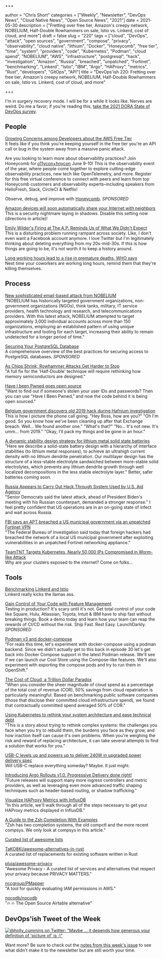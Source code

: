 +++

author = "Chris Short"
categories = ["Weekly", "Newsletter", "DevOps News", "Cloud Native News", "Open Source News", "2021"]
date = 2021-05-30
description = ["Fretting over free tier, Amazon's creepy network, NOBELIUM, Half-Double Rowhammers on sale, Istio vs. Linkerd, cost of cloud, and more"]
draft = false
slug = "220"
tags = ["cloud", "DevOps", "attack", "open sources", "government", "compose", "privacy", "observability", "cloud native", "lithium", "Docker", "Honeycomb", "free tier", "time", "system", "providers", "code", "Kubernetes", "Podman", "cloud spend", "NOBELIUM", "AWS", "infrastructure", "postgresql", "hack", "investigation", "Amazon", "Russia", "breached", "unpatched", "Fortinet", "benchmarking", "Linkerd", "Istio", "IBM", "Argo", "HAProxy", "metrics", "Rust", "developers", "GitOps", "API"]
title = "DevOps'ish 220: Fretting over free tier, Amazon's creepy network, NOBELIUM, Half-Double Rowhammers on sale, Istio vs. Linkerd, cost of cloud, and more"

+++

I'm in surgery recovery mode. I will be for a while it looks like. Nerves are weird. Do me a favor; if you're reading this, [take the 2021 DORA State of DevOps survey](https://cloud.google.com/blog/products/devops-sre/take-2021-state-devops-survey-shape-future-devops).

## People

[Growing Concerns among Developers about the AWS Free Tier](https://www.infoq.com/news/2021/05/aws-billing-limits/)  
It feels like if you think you're keeping yourself in the free tier you're an API call or bug in the system away from a massive panic attack.

Are you looking to learn more about observability practices? Join Honeycomb for [o11ycon+hnycon](https://o11ycon-hnycon.io/devopsish/?utm_source=devopsish&utm_medium=newsletter&utm_campaign=ad&utm_keyword=&utm_content=devopsish&utm_adgroup) June 9-10! This is the observability event of the year, where people come together to explore cutting-edge observability practices, new tech like OpenTelemetry, and more. Register for this free virtual conference to connect with peers and learn from top Honeycomb customers and observability experts–including speakers from HelloFresh, Slack, CircleCI & Netflix!

Observe, debug, and improve with [Honeycomb](https://www.honeycomb.io/?utm_source=devopsish&utm_medium=newsletter&utm_campaign=ad&utm_content=honeycomb-homepage-devopish). *SPONSORED*

[Amazon devices will soon automatically share your Internet with neighbors](https://arstechnica.com/gadgets/2021/05/amazon-devices-will-soon-automatically-share-your-internet-with-neighbors/)  
This is a security nightmare laying in shadows. Disable this setting now (directions in article)!

[Emily Wilder's Firing at The A.P. Reminds Us of What We Didn't Expect](https://www.nytimes.com/2021/05/29/technology/emily-wilder-firing-ap.html)  
This is a disturbing problem running rampant across society. Like, I don't even want a Facebook account anymore. I love Twitter but I'm legitimately thinking about deleting everything from my 20s-mid-30s. If this is how things are going to be, it's not worth it to keep a history around.

[Long working hours lead to a rise in premature deaths, WHO says](https://www.seattletimes.com/explore/careers/long-working-hours-lead-to-a-rise-in-premature-deaths-who-says/)  
Next time your coworkers are working long hours, remind them that they're killing themselves.

## Process

[New sophisticated email-based attack from NOBELIUM](https://www.microsoft.com/security/blog/2021/05/27/new-sophisticated-email-based-attack-from-nobelium/)  
"NOBELIUM has historically targeted government organizations, non-government organizations (NGOs), think tanks, military, IT service providers, health technology and research, and telecommunications providers. With this latest attack, NOBELIUM attempted to target approximately 3,000 individual accounts across more than 150 organizations, employing an established pattern of using unique infrastructure and tooling for each target, increasing their ability to remain undetected for a longer period of time."

[Securing Your PostgreSQL Database](https://goteleport.com/blog/securing-postgres-postgresql/?utm_source=newsletter&utm_medium=email&utm_campaign=devopsish)  
A comprehensive overview of the best practices for securing access to PostgreSQL databases. *SPONSORED*

[As Chips Shrink, Rowhammer Attacks Get Harder to Stop](https://www.wired.com/story/rowhammer-half-double-attack-bit-flips/)  
"A full fix for the 'Half-Double' technique will require rethinking how memory semiconductors are designed."

[Have I been Pwned goes open source](https://www.zdnet.com/article/have-i-been-pwned-goes-open-source/)  
"Want to find out if someone's stolen your user IDs and passwords? Then you can use "Have I Been Pwned," and now the code behind it is being open sourced."

[Belgium government discovers old 2019 hack during Hafnium investigation](https://therecord.media/belgium-government-discovers-old-2019-hack-during-hafnium-investigation/)  
This is how I picture the phone call going. "Hey Boss, how are you?" "Oh I'm good. So you know how we've been cleaning up after that Exchange breach. Well... We found another one." "What's that?" "No... It's not new. It's umm... from 2019." "Okay, I'll pack my things and be gone in an hour."

[A dynamic stability design strategy for lithium metal solid state batteries](https://www.nature.com/articles/s41586-021-03486-3)  
"Here we describe a solid-state battery design with a hierarchy of interface stabilities (to lithium metal responses), to achieve an ultrahigh current density with no lithium dendrite penetration. Our multilayer design has the structure of a less-stable electrolyte sandwiched between more-stable solid electrolytes, which prevents any lithium dendrite growth through well localized decompositions in the less stable electrolyte layer." Better, safer batteries coming soon.

[Russia Appears to Carry Out Hack Through System Used by U.S. Aid Agency](https://www.nytimes.com/2021/05/28/us/politics/russia-hack-usaid.html)  
"Senior Democrats said the latest attack, ahead of President Biden's meeting with his Russian counterpart, demanded a stronger response." I feel pretty confident that US operations are in an on-going state of infect and wait across Russia.

[FBI says an APT breached a US municipal government via an unpatched Fortinet VPN](https://therecord.media/fbi-says-an-apt-breached-a-us-municipal-government-via-an-unpatched-fortinet-vpn/)  
"The Federal Bureau of Investigation said today that foreign hackers had breached the network of a local US municipal government after exploiting vulnerabilities in an unpatched Fortinet networking appliance."

[TeamTNT Targets Kubernetes, Nearly 50,000 IPs Compromised in Worm-like Attack](https://www.trendmicro.com/en_us/research/21/e/teamtnt-targets-kubernetes--nearly-50-000-ips-compromised.html)  
Why are your clusters exposed to the internet? Come on folks...

## Tools

[Benchmarking Linkerd and Istio](https://linkerd.io/2021/05/27/linkerd-vs-istio-benchmarks/)  
Linkerd really kicks the llamas ass.

[Gain Control of Your Code with Feature Management](https://learn.launchdarkly.com/demo/?utm_source=devopsish&utm_medium=news_pod&utm_campaign=21q1-newsletter)  
Testing in production?  It's scary until it's not. Get total control of your code like Square, Hulu, Atlassian, Toyota, Intuit & IBM have  to ship fast without breaking things.  Book a demo today and learn how your team can reap the rewards of CI/CD without the risk.
Ship Fast. Rest Easy. LaunchDarkly. *SPONSORED*

[Podman v3 and docker-compose](https://www.youtube.com/watch?v=Eahh-ZxiU4U)  
"For reals this time, let's experiment with docker-compose using a podman backend. Since we didn't actually get to this back in episode 30 let's get back into Docker Compose support in the latest Podman release. We'll see if we can launch our Cool Store using the Compose-like features. We'll also experiment with exporting the compose pods and try to run them in OpenShift."

[The Cost of Cloud, a Trillion Dollar Paradox](https://a16z.com/2021/05/27/cost-of-cloud-paradox-market-cap-cloud-lifecycle-scale-growth-repatriation-optimization/)  
"When you consider the sheer magnitude of cloud spend as a percentage of the total cost of revenue (COR), 50% savings from cloud repatriation is particularly meaningful. Based on benchmarking public software companies (those that disclose their committed cloud infrastructure spend), we found that contractually committed spend averaged 50% of COR."

[Using Kubernetes to rethink your system architecture and ease technical debt](https://stackoverflow.blog/2021/05/19/rethinking-system-architecture-can-kubernetes-help-to-solve-rewrite-anxiety/)  
"This is a story about trying to rethink complex systems: the challenges you face when you try to rebuild them, the burdens you face as they grow, and how inaction itself can cause it's own problems. When you're weighing the risk and reward of replacing architecture, it can take several attempts to find a solution that works for you."

[USB-C levels up and powers up to deliver 240W in upgraded power delivery spec](https://www.theregister.com/2021/05/27/usb_pd_240w_upgrade/)  
Will USB-C replace everything someday? Maybe. It just might.

[Introducing Argo Rollouts v1.0. Progressive Delivery done right!](https://blog.argoproj.io/introducing-argo-rollouts-v1-0-803e87f76ef7)  
"Future releases will support many more ingress controllers and metric providers, as well as leveraging even more advanced traffic shaping techniques such as header-based routing, or shadow trafficking."

[Visualize HAProxy Metrics with InfluxDB](https://www.haproxy.com/blog/visualize-haproxy-metrics-with-influxdb/)  
"In this article, we'll walk through all of the steps necessary to get your HAProxy metrics displayed in InfluxDB."

[A Guide to the Zsh Completion With Examples](https://thevaluable.dev/zsh-completion-guide-examples/)  
"Zsh has two completion systems, the old compctl and the more recent compsys. We only look at compsys in this article."

[Curated list of awesome lists](https://project-awesome.org/)

[TaKO8Ki/awesome-alternatives-in-rust](https://github.com/TaKO8Ki/awesome-alternatives-in-rust)  
A curated list of replacements for existing software written in Rust

[pluja/awesome-privacy](https://github.com/pluja/awesome-privacy)  
"Awesome Privacy - A curated list of services and alternatives that respect your privacy because PRIVACY MATTERS."

[nccgroup/PMapper](https://github.com/nccgroup/PMapper)  
"A tool for quickly evaluating IAM permissions in AWS."

[nocodb/nocodb](https://github.com/nocodb/nocodb)  
"🔥 🔥 The Open Source Airtable alternative"

## DevOps'ish Tweet of the Week

[![@holly_cummins on Twitter: "Maybe ... it depends how generous your definition of 'picture of' is :)"](https://shortcdn.com/devopsish/220-devopsish-tweet-of-the-week.png)](https://twitter.com/holly_cummins/status/1397951970502119431)

Want more? Be sure to check out the [notes from this week's issue](https://github.com/chris-short/devopsish.com/blob/main/content/post/220/notes.md) to see what didn't make it to the newsletter but are still worth your time.
